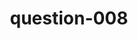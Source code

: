 ---
layout: question
title: question-008
number: 008
question: Name a place where you might see someone wearing a baseball cap.
answer1: Baseball/Little League game | 44
answer2: Beach | 31
answer3: Park | 12
answer4: Football game | 6
answer5:
answer6:
answer7:
answer8:
answer9:
answer10:
---